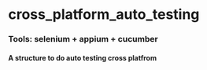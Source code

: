 # cross_platform_auto_testing
### Tools: selenium + appium + cucumber


#### A structure to do auto testing cross platfrom 
